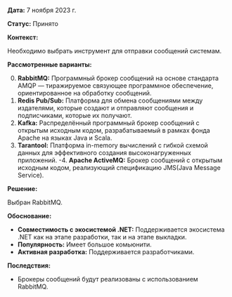 
**Дата:** 7 ноября 2023 г.

**Статус:** Принято

**Контекст:**

Необходимо выбрать инструмент для отправки сообщений системам.

**Рассмотренные варианты:**

0. **RabbitMQ:** Программный брокер сообщений на основе стандарта AMQP — тиражируемое связующее программное обеспечение, ориентированное на обработку сообщений.
1. **Redis Pub/Sub:** Платформа для обмена сообщениями между издателями, которые создают и отправляют сообщения и подписчиками, которые их получают.
2. **Kafka:** Распределённый программный брокер сообщений с открытым исходным кодом, разрабатываемый в рамках фонда Apache на языках Java и Scala.
3. **Tarantool:** Платформа in-memory вычислений с гибкой схемой данных для эффективного создания высоконагруженных приложений.
-4. **Apache ActiveMQ:** Брокер сообщений с открытым исходным кодом, реализующий спецификацию JMS(Java Message Service).

**Решение:**

Выбран RabbitMQ.

**Обоснование:**

- **Совместимость с экосистемой .NET:** Поддерживается экосистема .NET как на этапе разработки, так и на этапе выкладки. 
- **Популярность:** Имеет большое комьюнити.
- **Активная разработка:** Поддерживается разработчиками.
  
**Последствия:**

- Брокеры сообщений будут реализованы с использованием RabbitMQ.